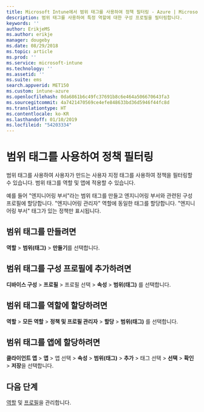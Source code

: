 ```yaml
---
title: Microsoft Intune에서 범위 태그를 사용하여 정책 필터링 - Azure | Microsoft Docs
description: 범위 태그를 사용하여 특정 역할에 대한 구성 프로필을 필터링합니다.
keywords: ''
author: ErikjeMS
ms.author: erikje
manager: dougeby
ms.date: 08/29/2018
ms.topic: article
ms.prod: ''
ms.service: microsoft-intune
ms.technology: ''
ms.assetid: ''
ms.suite: ems
search.appverid: MET150
ms.custom: intune-azure
ms.openlocfilehash: 0da6861b6c49fc37691b8c6e464a506670643fa3
ms.sourcegitcommit: 4a7421470569ce4efe848633bd36d5946f44fc8d
ms.translationtype: HT
ms.contentlocale: ko-KR
ms.lasthandoff: 01/10/2019
ms.locfileid: "54203334"
---
```

# <a name="use-scope-tags-to-filter-policies"></a>범위 태그를 사용하여 정책 필터링

범위 태그를 사용하여 사용자가 만드는 사용자 지정 태그를 사용하여 정책을 필터링할 수 있습니다. 범위 태그를 역할 및 앱에 적용할 수 있습니다.

예를 들어 "엔지니어링 부서"라는 범위 태그를 만들고 엔지니어링 부서와 관련된 구성 프로필에 할당합니다. "엔지니어링 관리자" 역할에 동일한 태그를 할당합니다. "엔지니어링 부서" 태그가 있는 정책만 표시됩니다.

## <a name="to-create-a-scope-tag"></a>범위 태그를 만들려면

**역할** > **범위(태그)** > **만들기**를 선택합니다.

## <a name="to-add-a-scope-tag-to-a-configuration-profile"></a>범위 태그를 구성 프로필에 추가하려면

**디바이스 구성** > **프로필** &gt; 프로필 선택 &gt; **속성** > **범위(태그)** 를 선택합니다.

## <a name="to-assign-a-scope-tag-to-a-role"></a>범위 태그를 역할에 할당하려면

**역할** > **모든 역할** > **정책 및 프로필 관리자** > **할당** > **범위(태그)** 를 선택합니다.

## <a name="to-assign-a-scope-tag-to-an-app"></a>범위 태그를 앱에 할당하려면

**클라이언트 앱** > **앱** > 앱 선택 > **속성** > **범위(태그)** > **추가** > 태그 선택 > **선택** > **확인** > **저장**을 선택합니다.


## <a name="next-steps"></a>다음 단계

[역할](role-based-access-control.md) 및 [프로필](device-profile-assign.md)을 관리합니다.

